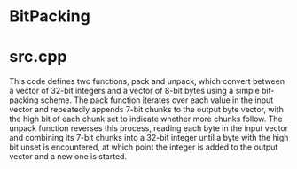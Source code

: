 # BitPacking

# src.cpp

This code defines two functions, pack and unpack, which convert between a vector of 32-bit integers and a vector of 8-bit bytes using a simple bit-packing scheme. The pack function iterates over each value in the input vector and repeatedly appends 7-bit chunks to the output byte vector, with the high bit of each chunk set to indicate whether more chunks follow. The unpack function reverses this process, reading each byte in the input vector and combining its 7-bit chunks into a 32-bit integer until a byte with the high bit unset is encountered, at which point the integer is added to the output vector and a new one is started.
